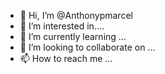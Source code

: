 - 👋 Hi, I’m @Anthonypmarcel
- 👀 I’m interested in....
- 🌱 I’m currently learning ...
- 💞️ I’m looking to collaborate on ...
- 📫 How to reach me ...

<!---
Anthonypmarcel/Anthonypmarcel is a ✨ special ✨ repository because its `README.md` (this file) appears on your GitHub profile.
You can click the Preview link to take a look at your changes.
--->
